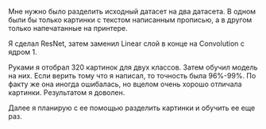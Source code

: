 Мне нужно было разделить исходный датасет на два датасета. В одном были бы только картинки с текстом написанным прописью, а в другом только напечатанные на принтере. 

Я сделал ResNet, затем заменил Linear слой в конце на Convolution с ядром 1. 

Руками я отобрал 320 картинок для двух классов. Затем обучил модель на них. Если верить тому что я написал, то точность была 96%-99%. По факту же она иногда ошибалась, но вцелом очень хорошо отличала картинки. Результатом я доволен. 

Далее я планирую с ее помощью разделить картинки и обучить ее еще раз. 
